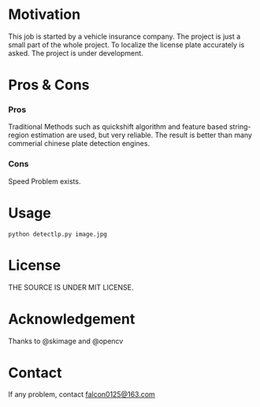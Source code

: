 # Motivation

  This job is started by a vehicle insurance company. The project is just a small part of the whole project. To localize the license plate accurately is asked.
  The project is under development.
  
# Pros & Cons

### Pros
  Traditional Methods such as quickshift algorithm and feature based string-region estimation are used, but very reliable. The result is better than many commerial chinese plate detection engines.
  
### Cons
  Speed Problem exists.
  
# Usage
  
    python detectlp.py image.jpg
  
# License
  THE SOURCE IS UNDER MIT LICENSE.
  
# Acknowledgement
  Thanks to @skimage and @opencv
  
# Contact
  If any problem, contact falcon0125@163.com
